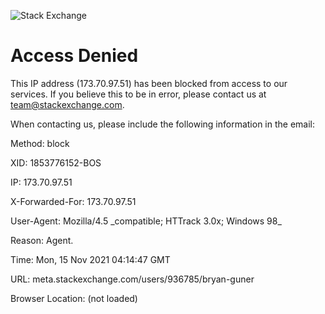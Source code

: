 ![Stack Exchange](https://cdn.sstatic.net/stackexchange/img/apple-touch-icon.png)

Access Denied
=============

This IP address (173.70.97.51) has been blocked from access to our services. If you believe this to be in error, please contact us at [team@stackexchange.com](mailto:team@stackexchange.com?Subject=Blocked%20173.70.97.51%20(Request%20ID%3A%201853776152-BOS)).

When contacting us, please include the following information in the email:

Method: block

XID: 1853776152-BOS

IP: 173.70.97.51

X-Forwarded-For: 173.70.97.51

User-Agent: Mozilla/4.5 \_compatible; HTTrack 3.0x; Windows 98\_

Reason: Agent.

Time: Mon, 15 Nov 2021 04:14:47 GMT

URL: meta.stackexchange.com/users/936785/bryan-guner

Browser Location: <span id="jslocation">(not loaded)</span>

